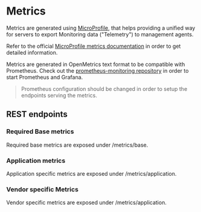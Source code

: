 # Metrics

Metrics are generated using [MicroProfile](https://microprofile.io), that helps providing a unified way for servers to export Monitoring data ("Telemetry") to management agents.

Refer to the official [MicroProfile metrics documentation](https://github.com/eclipse/microprofile-metrics/blob/master/spec/src/main/asciidoc/metrics_spec.adoc) in order to get detailed information.

Metrics are generated in OpenMetrics text format to be compatible with Prometheus. Check out the [prometheus-monitoring repository](https://github.com/systelab/prometheus-monitoring) in order to start Prometheus and Grafana.

> Prometheus configuration should be changed in order to setup the endpoints serving the metrics.

## REST endpoints

### Required Base metrics
Required base metrics are exposed under /metrics/base.

### Application metrics
Application specific metrics are exposed under /metrics/application.

### Vendor specific Metrics
Vendor specific metrics are exposed under /metrics/application.
